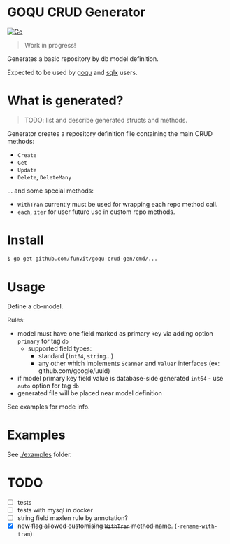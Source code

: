 # GOQU CRUD Generator

[![Go](https://github.com/funvit/goqu-crud-gen/actions/workflows/go.yml/badge.svg)](https://github.com/funvit/goqu-crud-gen/actions/workflows/go.yml)

> Work in progress!

Generates a basic repository by db model definition.

Expected to be used by [goqu](https://github.com/doug-martin/goqu)
and [sqlx](https://github.com/jmoiron/sqlx) users.

# What is generated?

> TODO: list and describe generated structs and methods.

Generator creates a repository definition file containing the main CRUD methods:

- `Create`
- `Get`
- `Update`
- `Delete`, `DeleteMany`

... and some special methods:

- `WithTran` currently must be used for wrapping each repo method call.
- `each`, `iter` for user future use in custom repo methods.

# Install

```bash
$ go get github.com/funvit/goqu-crud-gen/cmd/...
```

# Usage

Define a db-model.

Rules:

- model must have one field marked as primary key via adding option  `primary`
  for tag `db`
    - supported field types:
        - standard (`int64`, `string`...)
        - any other which implements `Scanner` and `Valuer` interfaces (ex:
          github.com/google/uuid)
- if model primary key field value is database-side generated `int64` -
  use `auto` option for tag `db`
- generated file will be placed near model definition

See examples for mode info.

# Examples

See [./examples](./examples) folder.

# TODO

- [ ] tests
- [ ] tests with mysql in docker
- [ ] string field maxlen rule by annotation?
- [x] ~~new flag allowed customising `WithTran` method
  name.~~ (`-rename-with-tran`)
